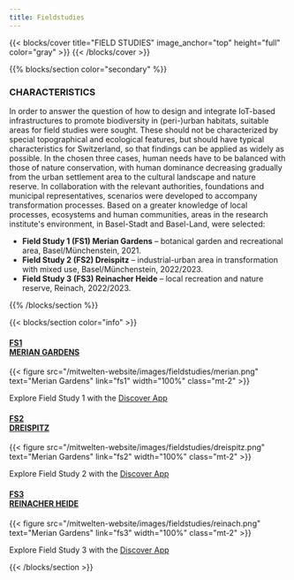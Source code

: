 ```yaml
---
title: Fieldstudies
---
```


{{< blocks/cover title="FIELD STUDIES" image_anchor="top" height="full" color="gray" >}}
{{< /blocks/cover >}}



<!-- New Section -->

{{% blocks/section color="secondary" %}}

<div class="mx-auto">
    <h3 class="text-center mb-5">CHARACTERISTICS</h1>
        <div class="text-column">
            <p class="mb-0">
                In order to answer the question of how to design and integrate IoT-based infrastructures to promote biodiversity in (peri-)urban habitats, suitable areas for field studies were sought. These should not be characterized by special topographical and ecological features, but should have typical characteristics for Switzerland, so that findings can be applied as widely as possible. 
                In the chosen three cases, human needs have to be balanced with those of nature conservation, with human dominance decreasing gradually from the urban settlement area to the cultural landscape and nature reserve. In collaboration with the relevant authorities, foundations and municipal representatives, scenarios were developed to accompany transformation processes. Based on a greater knowledge of local processes, ecosystems and human communities, areas in the research institute's environment, in Basel-Stadt and Basel-Land, were selected:
            </p>
            <ul class="fw-light mt-2">
                <li class="mt-1"><strong>Field Study 1 (FS1) Merian Gardens</strong> – botanical garden and recreational area, Basel/Münchenstein, 2021.</li>
                <li class="mt-1"><strong>Field Study 2 (FS2)  Dreispitz</strong> – industrial-urban area in transformation with mixed use, Basel/Münchenstein, 2022/2023.</li>
                <li class="mt-1"><strong>Field Study 3 (FS3) Reinacher Heide</strong> – local recreation and nature reserve, Reinach, 2022/2023.</li>
            </ul>
        </div>
</div>

{{% /blocks/section %}}




<!-- New Section -->

{{< blocks/section color="info" >}}

<div class="container">
    <div class="row justify-content-evenly">
        <div class="col-sm mb-5 mb-lg-0 text-center">
            <a class="link-light link-offset-2 link-underline-opacity-25 link-underline-opacity-100-hover"href="fs1">
                <h4 class="mb-4">FS1</br>MERIAN GARDENS</h4>
            </a>
            {{< figure src="/mitwelten-website/images/fieldstudies/merian.png" 
                text="Merian Gardens" 
                link="fs1" 
                width="100%" 
                class="mt-2" >}}
                <p>
                    Explore Field Study 1 with the 
                    <a class="link-light link-offset-2 link-underline-opacity-25 link-underline-opacity-100-hover"
                        href="https://discover.mitwelten.org/app/?start=2020-01-08T11:59:43&end=2024-08-28T11:59:43&lat=47.53582777093257&lon=7.616186413196093&zoom=16.60514072279761&tags=FS1">
                        Discover App
                    </a>
                </p>
        </div>
        <div class="col-sm mb-5 mb-lg-0 text-center">
            <a class="link-light link-offset-2 link-underline-opacity-25 link-underline-opacity-100-hover"href="fs2">
                <h4 class="mb-4">FS2</br>DREISPITZ</h4>
            </a>
            {{< figure src="/mitwelten-website/images/fieldstudies/dreispitz.png" 
                text="Merian Gardens" 
                link="fs2" 
                width="100%"
                class="mt-2" >}}
                <p>
                    Explore Field Study 2 with the 
                    <a class="link-light link-offset-2 link-underline-opacity-25 link-underline-opacity-100-hover"
                        href="https://discover.mitwelten.org/app/?start=2020-01-08T11:59:43&end=2024-08-28T11:59:43&lat=47.52904923086514&lon=7.610367270830683&zoom=14.23254752794276&tags=FS2">
                        Discover App
                    </a>
                </p>
        </div>
        <div class="col-sm mb-5 mb-lg-0 text-center">
            <a class="link-light link-offset-2 link-underline-opacity-25 link-underline-opacity-100-hover"href="fs3">
                <h4 class="mb-4">FS3</br>REINACHER HEIDE</h4>
            </a>
            {{< figure src="/mitwelten-website/images/fieldstudies/reinach.png" 
                text="Merian Gardens" 
                link="fs3" 
                width="100%"
                class="mt-2" >}}
                <p>
                    Explore Field Study 3 with the 
                    <a class="link-light link-offset-2 link-underline-opacity-25 link-underline-opacity-100-hover"
                        href="https://discover.mitwelten.org/app/?start=2020-01-08T11:59:43&end=2024-08-28T11:59:43&lat=47.49836360642701&lon=7.6086860341211935&zoom=15.76745247205724&tags=FS3">
                        Discover App
                    </a>
                </p>
        </div>
    </div>
</div>

{{< /blocks/section >}}
